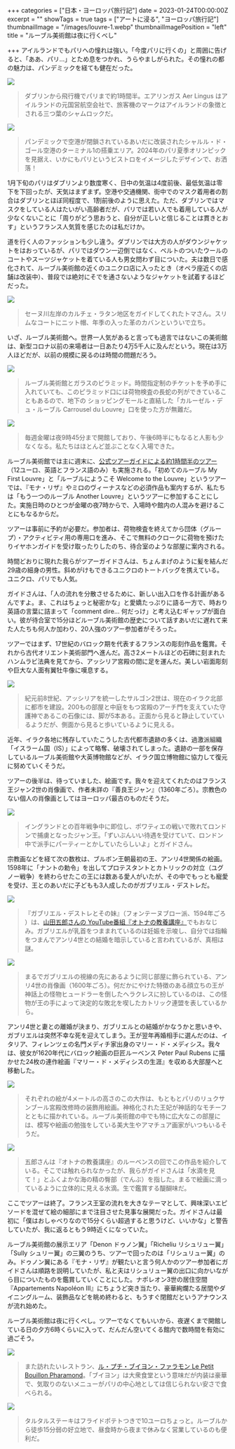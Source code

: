 +++
categories = ["日本・ヨーロッパ旅行記"]
date = 2023-01-24T00:00:00Z
excerpt = ""
showTags = true
tags = ["アートに浸る", "ヨーロッパ旅行記"]
thumbnailImage = "/images/louvre-1.webp"
thumbnailImagePosition = "left"
title = "ルーブル美術館は夜に行くべし"

+++
アイルランドでもパリへの憧れは強い。「今度パリに行くの」と周囲に告げると、「ああ、パリ...」とため息をつかれ、うらやましがられた。その憧れの都の魅力は、パンデミックを経ても健在だった。

<!--more-->

![](/images/aerlingus-2023.webp)

> ダブリンから飛行機でパリまで約1時間半。エアリンガス Aer Lingus はアイルランドの元国営航空会社で、旅客機のマークはアイルランドの象徴とされる三つ葉のシャムロックだ。

![](/images/cdg-2023.webp)

> パンデミックで空港が閉鎖されているあいだに改装されたシャルル・ド・ゴール空港のターミナル1の搭乗エリア。2024年のパリ夏季オリンピックを見据え、いかにもパリというビストロをイメージしたデザインで、お洒落！

1月下旬のパリはダブリンより数度寒く、日中の気温は4度前後、最低気温は零下を下回ったが、天気はまずまず。空港や交通機関、街中でのマスク着用者の割合はダブリンとほぼ同程度で、1割前後のように思えた。ただ、ダブリンではマスクをしている人はたいがい高齢者だが、パリでは若い人でも着用している人が少なくないことに「周りがどう思おうと、自分が正しいと信じることは貫きとおす」というフランス人気質を感じたのは私だけか。

道を行く人のファッションも少し違う。ダブリンでは大方の人がダウンジャケットをはおっているが、パリではダウン一辺倒ではなく、ベルトのついたウールのコートやスーツジャケットを着ている人も男女問わず目についた。夫は数日で感化されて、ルーブル美術館の近くのユニクロ店に入ったとき（オペラ座近くの店舗は改装中）、普段では絶対にそでを通さないようなジャケットを試着するほどだった。

![](/images/paris-thomas.webp)

> セーヌ川左岸のカルチェ・ラタン地区をガイドしてくれたトマさん。スリムなコートにニット帽、年季の入った革のカバンといういで立ち。

いざ、ルーブル美術館へ。世界一人気があると言っても過言ではないこの美術館は、新型コロナ以前の来場者は一日あたり4万5千人に及んだという。現在は3万人ほどだが、以前の規模に戻るのは時間の問題だろう。

![](/images/louvre-2.webp)

> ルーブル美術館とガラスのピラミッド。時間指定制のチケットを予め手に入れていても、このピラミッド口には荷物検査の長蛇の列ができていることもあるので、地下の ショッピングモールと直結した「カルーゼル・デュ・ルーブル Carrousel du Louvre」口を使った方が無難だ。

![](/images/louvre-1.webp)

> 毎週金曜は夜9時45分まで開館しており、午後6時半にもなると人影も少なくなる。私たちはほとんど並ぶことなく入場できた。

ルーブル美術館では主に週末に、[公式ツアーガイドによる約1時間半のツアー](https://www.louvre.fr/en/what-s-on/guided-tours)（12ユーロ、英語とフランス語のみ）も実施される。「初めてのルーブル My First Louvre」と「ルーブルにようこそ Welcome to the Louvre」というツアーでは、『モナ・リザ』やミロのヴィーナスなどの必須作品も案内するが、私たちは「もう一つのルーブル Another Louvre」というツアーに参加することにした。実施日時のひとつが金曜の夜7時からで、入場時や館内の人混みを避けることにもなるからだ。

ツアーは事前に予約が必要だ。参加者は、荷物検査を終えてから団体（グループ）・アクティビティ用の専用口を進み、そこで無料のクロークに荷物を預けたりイヤホンガイドを受け取ったりしたのち、待合室のような部屋に案内される。

時間どおりに現れた我らがツアーガイドさんは、ちょんまげのように髪を結んだ29歳の細身の男性。斜めがけもできるユニクロのトートバッグを携えている。ユニクロ、パリでも人気。

ガイドさんは、「人の流れを分散させるために、新しい出入口を作る計画があるんですよ。ま、これはちょっと秘密かな」と愛嬌たっぷりに語る一方で、時おり英語の言葉に詰まって「comment dire… 何だっけ」と考え込むギャップが面白い。彼が待合室で15分ほどルーブル美術館の歴史について話すあいだに遅れて来た人たちも何人か加わり、20人強のツアー参加者がそろった。

ツアーではまず、17世紀のバロック期を代表するフランスの彫刻作品を鑑賞。それから古代オリエント美術部門へ進んだ。高さ2メートルほどの石碑に刻まれたハンムラビ法典を見てから、アッシリア宮殿の間に足を運んだ。美しい岩面彫刻や巨大な人面有翼牡牛像に嘆息する。

![](/images/louvre-3.webp)

> 紀元前8世紀、アッシリアを統一したサルゴン2世は、現在のイラク北部に都市を建設。200もの部屋と中庭をもつ宮殿のアーチ門を支えていた守護神であるこの石像には、脚が5本ある。正面から見ると静止していているようだが、側面から見ると歩いているように見える。

近年、イラク各地に残存していたこうした古代都市遺跡の多くは、過激派組織「イスラーム国（IS）」によって略奪、破壊されてしまった。遺跡の一部を保存しているルーブル美術館や大英博物館などが、イラク国立博物館に協力して復元に努めていくそうだ。

ツアーの後半は、待っていました、絵画です。我々を迎えてくれたのはフランス王ジャン2世の肖像画で、作者未詳の『善良王ジャン』（1360年ごろ）。宗教色のない個人の肖像画としてはヨーロッパ最古のものだそうだ。

![](/images/louvre-6.webp)

> イングランドとの百年戦争中に即位し、ポワティエの戦いで敗れてロンドンで捕虜となったジャン王。「ずいぶんいい待遇を受けていて、ロンドン中で派手にパーティーとかしていたらしいよ」とガイドさん。

宗教画などを経て次の数枚は、ブルボン王朝最初の王、アンリ4世関係の絵画。1598年に「ナントの勅令」を出してプロテスタントとカトリックの対立（ユグノー戦争）を終わらせたこの王には数ある愛人がいたが、その中でもっとも寵愛を受け、王とのあいだに子どもも3人成したのがガブリエル・デストレだ。

![](/images/louvre-7.webp)

> 『ガブリエル・デストレとその妹』（フォンテーヌブロー派、1594年ごろ ）は、[山田五郎さんの YouTube番組『オトナの教養講座』](https://www.riastra.com/2021/11/%E3%83%95%E3%82%A7%E3%83%AB%E3%83%A1%E3%83%BC%E3%83%AB%E3%82%92%E8%8B%B1%E8%AA%9E%E3%81%A7%E8%A8%80%E3%81%86%E3%81%A8.../)でもおなじみ。ガブリエルが乳首をつままれているのは妊娠を示唆し、自分では指輪をつまんでアンリ4世との結婚を暗示していると言われているが、真相は謎。

![](/images/louvre-8.webp)

> まるでガブリエルの視線の先にあるように同じ部屋に飾られている、アンリ4世の肖像画（1600年ごろ）。何だかにやけた特徴のある顔立ちの王が神話上の怪物ヒュードラーを倒したヘラクレスに扮しているのは、この怪物が王の手によって決定的な敗北を喫したカトリック連盟を表しているから。

アンリ4世と妻との離婚が決まり、ガブリエルとの結婚がかなうかと思いきや、ガブリエルは突然不幸な死を迎えてしまう。王が翌年再婚相手に選んだのは、イタリア、フィレンツェの名門メディチ家出身のマリー・ド・メディシス。我々は、彼女が1620年代にバロック絵画の巨匠ルーベンス Peter Paul Rubens に描かせた24枚の連作絵画『マリー・ド・メディシスの生涯』を収める大部屋へと移動した。

![](/images/louvre-4.webp)

> それぞれの絵が4メートルの高さのこの大作は、もともとパリのリュクサンブール宮殿改修時の装飾用絵画。神格化された王妃が神話的なモチーフとともに描かれている。ルーブル美術館の中でも特に広大なこの部屋には、模写や絵画の勉強をしている美大生やアマチュア画家がいつもいるそうだ。

![](/images/louvre-5.webp)

> 五郎さんは『オトナの教養講座』のルーベンスの回でこの作品を紹介している。そこでは触れられなかったが、我らがガイドさんは「水滴を見て！」とふくよかな海の精の臀部（でんぶ）を指した。まるで絵画に滴っているように立体的に見える水滴。生で鑑賞する醍醐味だ。

ここでツアーは終了。フランス王室の流れを大きなテーマとして、興味深いエピソードを混ぜて絵の細部にまで注目させた見事な展開だった。ガイドさんは最初に「僕はおしゃべりなので15分くらい超過すると思うけど、いいかな」と警告していたが、我に返るともう9時近くになっていた。

ルーブル美術館の展示エリア「Denon ドゥノン翼」「Richeliu リシュリュー翼」「Sully シュリー翼」の三翼のうち、ツアーで回ったのは「リシュリュー翼」のみ。ドゥノン翼にある『モナ・リザ』が観たいと言う何人かのツアー参加者にガイドさんは順路を説明していたが、私と夫はリシュリュー翼の出口に向かいながら目についたものを鑑賞していくことにした。ナポレオン3世の居住空間『Appartements Napoléon III』にちょうど突き当たり、豪華絢爛たる居間やダイニングルーム、装飾品などを眺め終わると、もうすぐ閉館だというアナウンスが流れ始めた。

ルーブル美術館は夜に行くべし。ツアーでなくてもいいから、夜遅くまで開館している日の夕方6時くらいに入って、だんだん空いてくる館内で数時間を有効に過ごそう。

![](/images/paris-restaurant_1.webp)

> また訪れたいレストラン、[ル・プチ・ブイヨン・ファラモン Le Petit Bouillon Pharamond](https://www.petitbouillonpharamond.com/accueil)。「ブイヨン」は大衆食堂という意味だが内装は豪華で、気取りのないメニューがパリの中心地としては信じられない安さで食べられる。

![](/images/paris-restaurant_2.webp)

> タルタルステーキはフライドポテトつきで10ユーロちょっと。ルーブルから徒歩15分弱の好立地で、昼食時から夜まで休みなく営業しているのも便利だ。
